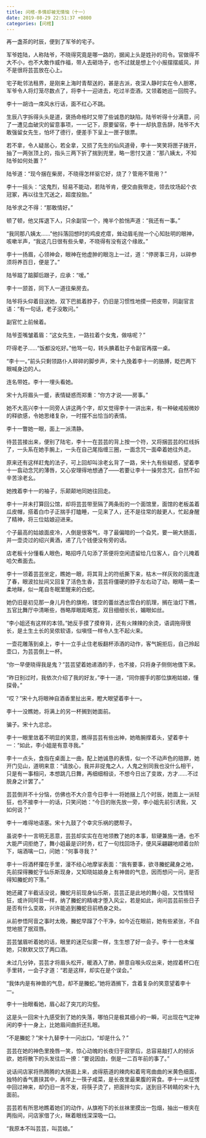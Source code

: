 ```yaml
---
title: 问棺-多情却被无情恼（十一）
date: 2019-08-29 22:51:37 +0800
categories: [问棺]
---
```


再一盏茶的时辰，便到了军爷的宅子。

军爷姓陆，人称陆爷，不晓得究竟是哪一路的，据闻上头是姓孙的司令。官做得不大不小，也不大敢作威作福，带人去砸场子，也不过就是想上个小报摆摆威风，并不是很将芸芸放在心上。

宅子毗邻法租界，是刚来上海时青帮送的，甚是古派，夜深人静时实在令人胆寒，军爷令人将灯笼尽数点了，将李十一迎进去，吃过半壶酒，又领着她巡一回院子。

李十一胡诌一席风水行话，面不红心不跳。

生辰八字拆得头头是道，褒扬命格时又带了些诚恳的缺陷，陆爷听得十分满意，问了一遭见血破灾的留意事项，一一记下，原要留宿，李十一却执意告辞，陆爷不大敢强留女先生，怕坏了德行，便差手下呈上一匣子银票。

若不拿，令人疑居心，若全拿，又损了先生的仙风道骨，李十一笑笑将匣子拨开，抽了一两张顶上的，指头三两下折了揣到兜里，略一思忖又道：“那八姨太，不知陆爷如何处置？”

陆爷道：“现今捆在柴房，不晓得怎样驱它好，烧了？管用不管用？”

李十一摇头：“这鬼烈，轻易不能动，若陆爷肯，便交由我带走，领去坟场起个衣冠冢，再以往生咒送之，超度投胎。”

陆爷求之不得：“那敢情好。”

顿了顿，他又挥退下人，只余副官一个，掩半个脸悄声道：“我还有一事。”

“我同那八姨太……”他抖落回想时的鸡皮疙瘩，耸动眉毛抛一个心知肚明的眼神，咳嗽半声，“我这几日很有些头晕，不晓得有没有这个缘故。”

李十一扬眉，心领神会，眼神在他虚肿的眼泡上一过，道：“停房事三月，以碎参须将养百日，便是了。”

陆爷踮了踮脚后跟子，应承：“嗳。”

李十一颔首，同下人一道往柴房去。

陆爷将头仰着目送她，双下巴抵着脖子，仍旧是习惯性地摸一把皮带，同副官言语：“有一句话，老子没敢问。”

副官忙上前候着。

陆爷歪嘴皱着眉：“这女先生，一路拉着个女鬼，做啥呢？”

吓得老子……“饭都没吃好。”他骂一句，转头腆着肚子令副官再摆一桌。

“李十一。”前头只剩领路仆人碎碎的脚步声，宋十九挽着李十一的胳膊，眨巴两下眼喊身边的人。

连名带姓。李十一埋头看她。

宋十九将眉头一蹙，表情疑惑而郑重：“你方才说——房事。”

她不大高兴李十一同旁人讲这两个字，却又觉得李十一讲出来，有一种破戒般微妙的释欲感，令她思绪复杂，一时摆不出恰当的表情。

李十一瞥她一眼，面上一派清静。

待芸芸接出来，便别了陆宅，李十一在芸芸的背上按一个符，又将捆芸芸的红线拆了，一头系在她手腕上，一头在自己尾指缠三圈，一面念咒一面牵着她往外走。

原来还有这样赶鬼的法子，可上回却叫涂老幺背了一路，宋十九有些疑惑，望着李十一翕动念咒的薄唇，又心安理得地想通了——若要让李十一操劳念咒，自然不如辛苦涂老幺。

她拽着李十一的袖子，乐颠颠地同她往回走。

李十一并未打算回公馆，却将芸芸带至隔了两条街的一个面馆里，面馆的老板盖着瓜皮帽，搭着白巾子正揣手打瞌睡，一见来了人，还不是往常的敲更人，忙起身醒了精神，将三位姑娘迎进来。

个子最高的姑娘面皮冷，人倒是很客气，寻了最偏暗的一个旮旯，要一碗大肠面，并一壶烫过的绍兴黄酒，递了几个钱便没有旁的话。

店老板十分懂看人眼色，略招呼几句添了茶便将空闲遗留给几位客人，自个儿掩着哈欠煮面去。

李十一领着芸芸坐定，瞧她一眼，将其背上的符纸撕下来，枯木一样灰败的面庞逢了春，眼波拉扯间又回复了活色生香，芸芸将僵硬的脖子左右动了动，眼睛一柔一柔地眯，似一尾自冬眠里醒来的白蛇。

她仍旧是初见那一身儿月色的旗袍，镂空的蕾丝透出雪白的肌理，搁在油灯下瞧，五官比舞厅中清晰些，唇略厚眼距略宽，双目细细长长，媚眼如丝。

“李小姐还有这样的本领。”她反手摸了摸脊背，还有火辣辣的余烫，语调拖得很长，是土生土长的吴侬软语，似嗔怪一样令人生不起火来。

一壶花雕落到桌上，李十一立手止住老板翻杯添酒的动作，客气婉拒后，自己拎起壶口，为芸芸倒上一杯。

“你一早便晓得我是鬼？”芸芸望着她递酒的手，也不接，只将身子侧侧地偎下来。

“昨日别过时，我依次介绍了我的好友，”李十一道，“同你握手的那位旗袍姑娘，懂探骨。”

“哎？”宋十九将眼神自酒香里扯出来，瞪大眼望着李十一。

李十一没瞧她，将满上的另一杯搁到她面前。

骗子。宋十九忿忿。

李十一眼里敛着不明显的笑意，瞧得芸芸有些出神，她皓腕撑着头，望着李十一：“如此，李小姐是有意寻我。”

李十一点头，食指在桌面上一曲，配上她诚恳的表情，似一个不动声色的赔罪，她开门见山，道明来意：“请放心，我并非捉鬼之人，人鬼之别同我也没什么相干，只是有一事相问，本想跳几日舞，再细细相谈，不想今日出了变故，方才……不过脱身之计罢了。”

芸芸倒并不十分恼，仿佛也不大介意今日李十一将她捆上几个时辰，她面上一派轻狂，也不接李十一的话，只笑问她：“今日的账先放一旁，李小姐先前引诱我，又如何说？”

李十一难得地语塞。宋十九鼓了个幸灾乐祸的腮帮子。

虽说李十一言明无恶意，芸芸却实实在在地领教了她的本事，软硬兼施一通，也不大能严词拒绝了，舞小姐最是识时务，杠了一句找回场子，便风采翩翩地顺着台阶下，端酒噙一口，问她：“何事寻我？”

李十一将酒杯攥在手里，漫不经心地摩挲表面：“我有要事，欲寻螣蛇藏身之地，先前探得螣蛇于仙乐斯现身，又知晓姑娘身上有神兽的气息，因而想问一问，是否得知螣蛇的下落。”

她还藏了半截话没说，螣蛇月前现身仙乐斯，芸芸正是此地的舞小姐，又性情轻狂，或许同阿音一样，纳了螣蛇的精魂才堕入风尘，若是如此，询问芸芸前些日子是否有什么变故，兴许能追到螣蛇目前栖身之处。

从前参悟阿音之事时太晚，螣蛇早蹿了个干净，如今近在眼前，她有些紧张，不自觉地抿了抿双唇。

芸芸皱眉听着她的话，眼里的迷茫似雾一样，生生想了好一会子。李十一也未催她，只默默又饮了两口酒。

未过几分钟，芸芸才将眉头松开，暖酒入了肺，醉意自喉头叹出来，她捏着杯口在手里转，一会子才道：“若是这样，却实在是个误会。”

“我体内是有神兽的气息，却不是螣蛇。”她将酒搁下，含着复杂的笑意望着李十一。

李十一抬眼看她，眉心起了突兀的沟壑。

这是头一回宋十九感受到了她的失落，哪怕只是极其细小的一瞬，可出现在气定神闲的李十一身上，比她眉间曲折还扎眼。

“不是螣蛇？”宋十九替李十一问出口，“却是什么？”

芸芸在她的神色里挽唇一笑，惊心动魄的长夜归于寂寥后，总容易敲打人的倾诉欲，她将散下的头发往后一撩：“要说因由，倒是一二百年前的事了。”

说话间店家将热腾腾的大肠面上来，卤得筋道的辣肉和着弯弯曲曲的米黄色细面，独特的香气裹挟其中，再伴上一筷子咸菜，是长夜里最果腹的宵食。李十一从怔愣中回过神来，却仍旧一言不发，将筷子烫了，把面拌匀实，送到目不转睛的宋十九面前。

芸芸若有所思地瞧着她们的动作，从旗袍下的长丝袜里摸出一包烟，抽出一根夹在两指间，问店家借了火，眯着眼线深深吸一口。

“我原本不叫芸芸，叫芸娘。”

